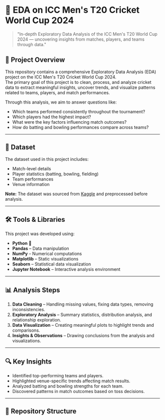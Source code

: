 # 🏏 EDA on ICC Men's T20 Cricket World Cup 2024

> "In-depth Exploratory Data Analysis of the ICC Men's T20 World Cup 2024 — uncovering insights from matches, players, and teams through data."

## 📌 Project Overview
This repository contains a comprehensive Exploratory Data Analysis (EDA) project on the ICC Men's T20 Cricket World Cup 2024.  
The primary goal of this project is to clean, process, and analyze cricket data to extract meaningful insights, uncover trends, and visualize patterns related to teams, players, and match performances.

Through this analysis, we aim to answer questions like:
- Which teams performed consistently throughout the tournament?
- Which players had the highest impact?
- What were the key factors influencing match outcomes?
- How do batting and bowling performances compare across teams?

---

## 📂 Dataset
The dataset used in this project includes:
- Match-level details
- Player statistics (batting, bowling, fielding)
- Team performances
- Venue information

**Note:** The dataset was sourced from [Kaggle](https://www.kaggle.com/datasets/sidmalang/all-cricket-world-cup-match-result) and preprocessed before analysis.

---

## 🛠️ Tools & Libraries
This project was developed using:
- **Python** 🐍
- **Pandas** – Data manipulation
- **NumPy** – Numerical computations
- **Matplotlib** – Static visualizations
- **Seaborn** – Statistical data visualization
- **Jupyter Notebook** – Interactive analysis environment

---

## 📊 Analysis Steps
1. **Data Cleaning** – Handling missing values, fixing data types, removing inconsistencies.
2. **Exploratory Analysis** – Summary statistics, distribution analysis, and relationship exploration.
3. **Data Visualization** – Creating meaningful plots to highlight trends and comparisons.
4. **Insights & Observations** – Drawing conclusions from the analysis and visualizations.

---

## 🔍 Key Insights
- Identified top-performing teams and players.
- Highlighted venue-specific trends affecting match results.
- Analyzed batting and bowling strengths for each team.
- Discovered patterns in match outcomes based on toss decisions.

---

## 📁 Repository Structure
